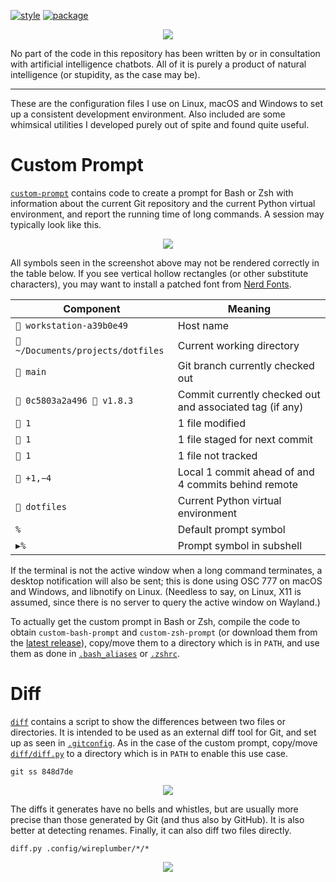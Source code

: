 [![style](https://github.com/tfpf/dotfiles/actions/workflows/style.yml/badge.svg)](https://github.com/tfpf/dotfiles/actions/workflows/style.yml)
[![package](https://github.com/tfpf/dotfiles/actions/workflows/package.yml/badge.svg)](https://github.com/tfpf/dotfiles/actions/workflows/package.yml)

<p align="center">
  <img src="https://github.com/user-attachments/assets/e9d1e78e-c0fd-4d87-93f6-e293ddef31ba" />
</p>

No part of the code in this repository has been written by or in consultation with artificial intelligence chatbots.
All of it is purely a product of natural intelligence (or stupidity, as the case may be).

---

These are the configuration files I use on Linux, macOS and Windows to set up a consistent development environment.
Also included are some whimsical utilities I developed purely out of spite and found quite useful.

# Custom Prompt

[`custom-prompt`](custom-prompt) contains code to create a prompt for Bash or Zsh with information about the current
Git repository and the current Python virtual environment, and report the running time of long commands. A session may
typically look like this.

<p align="center">
  <img src="https://github.com/user-attachments/assets/ed6d1455-bf7c-4f74-8cb4-cba68c327b6f" />
</p>

All symbols seen in the screenshot above may not be rendered correctly in the table below. If you see vertical hollow
rectangles (or other substitute characters), you may want to install a patched font from
[Nerd Fonts](https://www.nerdfonts.com).

|Component                        |Meaning                                                 |
|---------------------------------|--------------------------------------------------------|
|` workstation-a39b0e49`         |Host name                                               |
|` ~/Documents/projects/dotfiles`|Current working directory                               |
|` main`                         |Git branch currently checked out                        |
|` 0c5803a2a496 󰓼 v1.8.3`        |Commit currently checked out and associated tag (if any)|
|` 1`                            |1 file modified                                         |
|` 1`                            |1 file staged for next commit                           |
|` 1`                            |1 file not tracked                                      |
|` +1,−4`                        |Local 1 commit ahead of and 4 commits behind remote     |
|` dotfiles`                     |Current Python virtual environment                      |
|`%`                              |Default prompt symbol                                   |
|`▶%`                             |Prompt symbol in subshell                               |

If the terminal is not the active window when a long command terminates, a desktop notification will also be sent; this
is done using OSC 777 on macOS and Windows, and libnotify on Linux. (Needless to say, on Linux, X11 is assumed, since
there is no server to query the active window on Wayland.)

To actually get the custom prompt in Bash or Zsh, compile the code to obtain `custom-bash-prompt` and
`custom-zsh-prompt` (or download them from the [latest release](https://github.com/tfpf/dotfiles/releases/latest)),
copy/move them to a directory which is in `PATH`, and use them as done in [`.bash_aliases`](.bash_aliases) or
[`.zshrc`](.zshrc).

# Diff

[`diff`](diff) contains a script to show the differences between two files or directories. It is intended to be used as
an external diff tool for Git, and set up as seen in [`.gitconfig`](.gitconfig). As in the case of the custom prompt,
copy/move [`diff/diff.py`](diff/diff.py) to a directory which is in `PATH` to enable this use case.

```console
git ss 848d7de
```

<p align="center">
  <img src="https://github.com/user-attachments/assets/ceef8123-ffc9-48ae-861a-b8f09d18ced9" />
</p>

The diffs it generates have no bells and whistles, but are usually more precise than those generated by Git (and thus
also by GitHub). It is also better at detecting renames. Finally, it can also diff two files directly.

```console
diff.py .config/wireplumber/*/*
```

<p align="center">
  <img src="https://github.com/user-attachments/assets/f5700b68-ca9c-490c-aaab-73741af14af6" />
</p>
